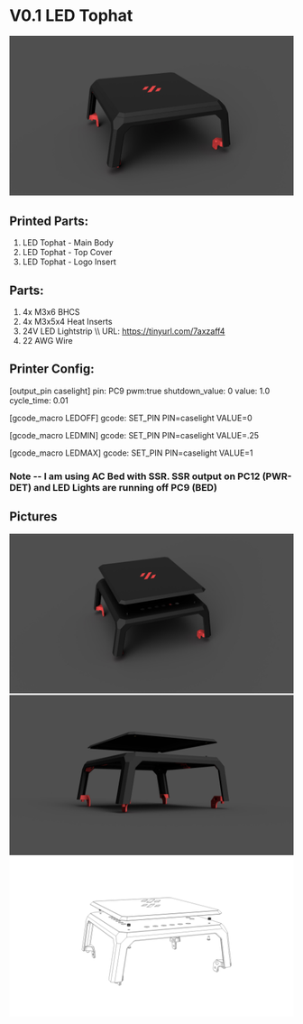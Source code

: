 # V0.1 LED Tophat

![Image 1](Images/V01-LED-Tophat-01.jpg)

## Printed Parts:
1. LED Tophat - Main Body
2. LED Tophat - Top Cover
3. LED Tophat - Logo Insert

## Parts:
1. 4x M3x6 BHCS
2. 4x M3x5x4 Heat Inserts
3. 24V LED Lightstrip \\\ URL: https://tinyurl.com/7axzaff4
4. 22 AWG Wire

## Printer Config:

[output_pin caselight]
pin: PC9
pwm:true
shutdown_value: 0
value: 1.0
cycle_time: 0.01

[gcode_macro LEDOFF]
gcode:  SET_PIN PIN=caselight VALUE=0

[gcode_macro LEDMIN]
gcode:  SET_PIN PIN=caselight VALUE=.25

[gcode_macro LEDMAX]
gcode:  SET_PIN PIN=caselight VALUE=1


### Note -- I am using AC Bed with SSR. SSR output on PC12 (PWR-DET) and LED Lights are running off PC9 (BED)

## Pictures
![Image 1](Images/V01-LED-Tophat-02.jpg)
![Image 2](Images/V01-LED-Tophat-03.jpg)
![Image 3](Images/V01-LED-Tophat-wireframe-1.jpg)